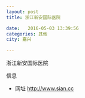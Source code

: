 ```yaml
--- 
layout: post 
title: 浙江新安国际医院

date:   2016-05-03 13:39:56 
categories: 其他  
city: 嘉兴
  
--- 
```

   
浙江新安国际医院

信息
 - 网址 http://www.sian.cc


